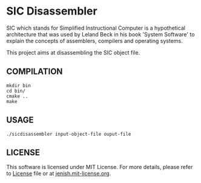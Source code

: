 SIC Disassembler
================

SIC which stands for Simplified Instructional Computer is a hypothetical architecture that was used by Leland Beck in his book 'System Software' to explain the concepts of assemblers, compilers and operating systems. 

This project aims at disassembling the SIC object file.

COMPILATION
-----------
```
mkdir bin
cd bin/
cmake ..
make
```

USAGE
-----
```
./sicdisassembler input-object-file ouput-file
```

LICENSE
-------
This software is licensed under MIT License. For more details, please refer to [License](LICENSE) file or at [jenish.mit-license.org](http://jenish.mit-license.org/).
